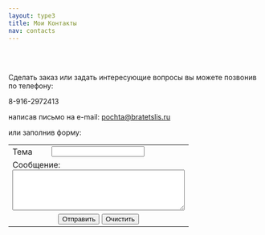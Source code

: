 ```yaml
---
layout: type3
title: Мои Контакты
nav: contacts
---
```

<br><br>

Сделать заказ или задать интересующие вопросы вы можете позвонив по телефону:

8-916-2972413 

написав письмо на e-mail: pochta@bratetslis.ru

или заполнив форму:

<FORM ACTION="send.php" METHOD=post>
<TABLE BORDER=0>
<tr><td>Тема</td><td>
<input type=text name="sub" cols=40>
</td></tr>
<TR>
<TD colspan=2>
Сообщение: <BR><textarea name="mes" cols=40 rows=5></textarea></TD></TR>
<TR>
<TD colspan=2 align=center><input type=submit value="Отправить"> <input type=reset value="Очистить"></TD></TR>
</TABLE></FORM> 
